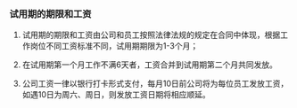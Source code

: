### 试用期的期限和工资

1. 试用期的期限和工资由公司和员工按照法律法规的规定在合同中体现，根据工作岗位不同工资标准不同，试用期期限为1-3个月；

2. 在试用期第一个月工作不满6天者，工资合并到试用期第二个月共同发放。

3. 公司工资一律以银行打卡形式支付，每月10日前公司将为每位员工发放工资，如遇10日为周六、周日，则发放工资日期将相应顺延。